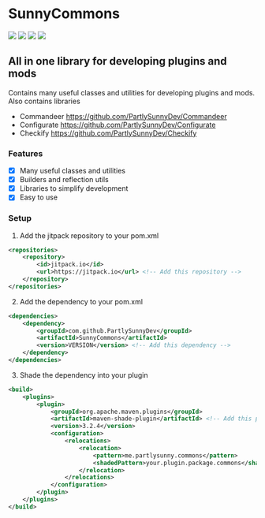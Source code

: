# SunnyCommons
[![](https://jitpack.io/v/PartlySunnyDev/SunnyCommons.svg)](https://jitpack.io/#PartlySunnyDev/SunnyCommons)
![](https://img.shields.io/github/languages/top/PartlySunnyDev/SunnyCommons)
![](https://img.shields.io/github/v/release/PartlySunnyDev/SunnyCommons)
![](https://img.shields.io/github/stars/PartlySunnyDev/SunnyCommons?style=social)

## All in one library for developing plugins and mods
Contains many useful classes and utilities for developing plugins and mods. Also contains libraries
- Commandeer https://github.com/PartlySunnyDev/Commandeer
- Configurate https://github.com/PartlySunnyDev/Configurate
- Checkify https://github.com/PartlySunnyDev/Checkify

### Features
- [x] Many useful classes and utilities
- [x] Builders and reflection utils
- [x] Libraries to simplify development
- [x] Easy to use

### Setup
1. Add the jitpack repository to your pom.xml
```xml
<repositories>
    <repository>
        <id>jitpack.io</id>
        <url>https://jitpack.io</url> <!-- Add this repository -->
    </repository>
</repositories>
```

2. Add the dependency to your pom.xml
```xml
<dependencies>
    <dependency>
        <groupId>com.github.PartlySunnyDev</groupId>
        <artifactId>SunnyCommons</artifactId>
        <version>VERSION</version> <!-- Add this dependency -->
    </dependency>
</dependencies>
```

3. Shade the dependency into your plugin
```xml
<build>
    <plugins>
        <plugin>
            <groupId>org.apache.maven.plugins</groupId>
            <artifactId>maven-shade-plugin</artifactId> <!-- Add this plugin -->
            <version>3.2.4</version>
            <configuration>
                <relocations>
                    <relocation>
                        <pattern>me.partlysunny.commons</pattern>
                        <shadedPattern>your.plugin.package.commons</shadedPattern> <!-- Add this relocation -->
                    </relocation>
                </relocations>
            </configuration>
        </plugin>
    </plugins>
</build>
```
